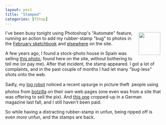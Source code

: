 ```yaml
---
layout: post
title: "Stamped"
categories: [fStop]
---
```

<img src="http://www.botzilla.com/bpix/stamp.gif" width=69 height=73 hspace=8 vspace=6 align="right" border=0>I've been busy tonight using Photoshop's "Automate" feature, running an action to add my rubber-stamp "bug" to photos in the <a href="/photo/F2003/">February sketchbook</a> and <a href="/photo/G1links.html">elsewhere</a> on the site.

A few years ago, I found a stock-photo house in Spain was selling <a href="/photo/Sampler/12.html">this photo,</a> found here on the site, without bothering to tell me (or pay me). After that incident, the stamp appeared. I got a lot of complaints, and in the past couple of months I had let many "bug-less" shots onto the web.

Sadly, my <a href="archives/000042.html">log robot</a> noticed a recent upsurge in picture theft &#151; people using photos from <a href="/">botzilla</a> on their own web pages (one even was from a site that was offering to sell the pix). And <a href="/photo/gp/D107-0793.html">this one</a> cropped-up in a German magazine last fall, and I still haven't been paid.

So while having a distracting rubber-stamp in unfun, being ripped off is even <i>more</i> unfun, and the stamps are back.

<!--more-->

